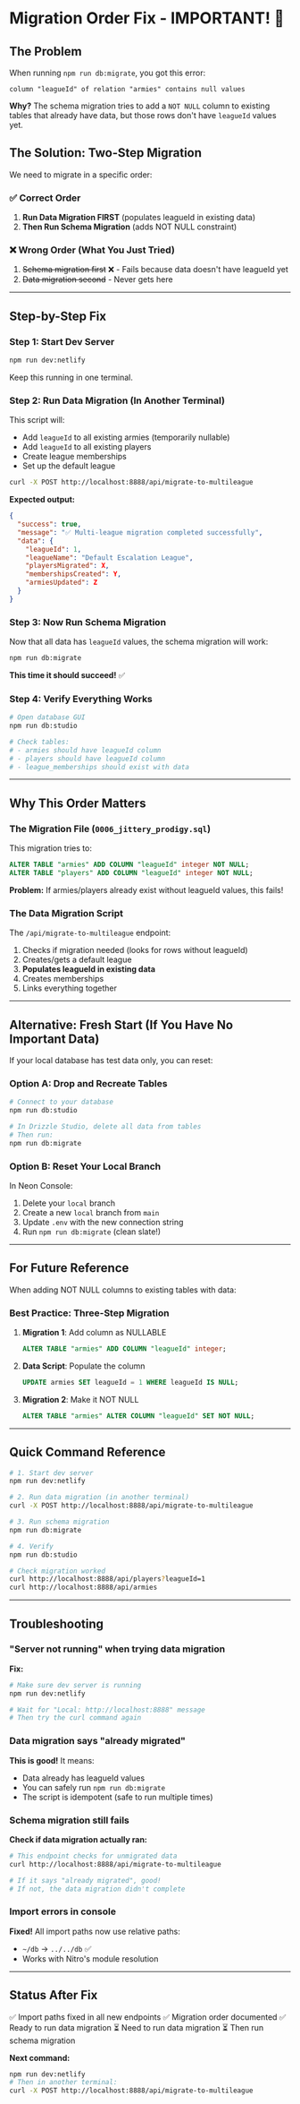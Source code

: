 # Migration Order Fix - IMPORTANT! 🚨

## The Problem

When running `npm run db:migrate`, you got this error:
```
column "leagueId" of relation "armies" contains null values
```

**Why?** The schema migration tries to add a `NOT NULL` column to existing tables that already have data, but those rows don't have `leagueId` values yet.

## The Solution: Two-Step Migration

We need to migrate in a specific order:

### ✅ Correct Order

1. **Run Data Migration FIRST** (populates leagueId in existing data)
2. **Then Run Schema Migration** (adds NOT NULL constraint)

### ❌ Wrong Order (What You Just Tried)

1. ~~Schema migration first~~ ❌ - Fails because data doesn't have leagueId yet
2. ~~Data migration second~~ - Never gets here

---

## Step-by-Step Fix

### Step 1: Start Dev Server

```bash
npm run dev:netlify
```

Keep this running in one terminal.

### Step 2: Run Data Migration (In Another Terminal)

This script will:
- Add `leagueId` to all existing armies (temporarily nullable)
- Add `leagueId` to all existing players
- Create league memberships
- Set up the default league

```bash
curl -X POST http://localhost:8888/api/migrate-to-multileague
```

**Expected output:**
```json
{
  "success": true,
  "message": "✅ Multi-league migration completed successfully",
  "data": {
    "leagueId": 1,
    "leagueName": "Default Escalation League",
    "playersMigrated": X,
    "membershipsCreated": Y,
    "armiesUpdated": Z
  }
}
```

### Step 3: Now Run Schema Migration

Now that all data has `leagueId` values, the schema migration will work:

```bash
npm run db:migrate
```

**This time it should succeed!** ✅

### Step 4: Verify Everything Works

```bash
# Open database GUI
npm run db:studio

# Check tables:
# - armies should have leagueId column
# - players should have leagueId column
# - league_memberships should exist with data
```

---

## Why This Order Matters

### The Migration File (`0006_jittery_prodigy.sql`)

This migration tries to:
```sql
ALTER TABLE "armies" ADD COLUMN "leagueId" integer NOT NULL;
ALTER TABLE "players" ADD COLUMN "leagueId" integer NOT NULL;
```

**Problem:** If armies/players already exist without leagueId values, this fails!

### The Data Migration Script

The `/api/migrate-to-multileague` endpoint:
1. Checks if migration needed (looks for rows without leagueId)
2. Creates/gets a default league
3. **Populates leagueId in existing data**
4. Creates memberships
5. Links everything together

---

## Alternative: Fresh Start (If You Have No Important Data)

If your local database has test data only, you can reset:

### Option A: Drop and Recreate Tables

```bash
# Connect to your database
npm run db:studio

# In Drizzle Studio, delete all data from tables
# Then run:
npm run db:migrate
```

### Option B: Reset Your Local Branch

In Neon Console:
1. Delete your `local` branch
2. Create a new `local` branch from `main`
3. Update `.env` with the new connection string
4. Run `npm run db:migrate` (clean slate!)

---

## For Future Reference

When adding NOT NULL columns to existing tables with data:

### Best Practice: Three-Step Migration

1. **Migration 1**: Add column as NULLABLE
   ```sql
   ALTER TABLE "armies" ADD COLUMN "leagueId" integer;
   ```

2. **Data Script**: Populate the column
   ```sql
   UPDATE armies SET leagueId = 1 WHERE leagueId IS NULL;
   ```

3. **Migration 2**: Make it NOT NULL
   ```sql
   ALTER TABLE "armies" ALTER COLUMN "leagueId" SET NOT NULL;
   ```

---

## Quick Command Reference

```bash
# 1. Start dev server
npm run dev:netlify

# 2. Run data migration (in another terminal)
curl -X POST http://localhost:8888/api/migrate-to-multileague

# 3. Run schema migration
npm run db:migrate

# 4. Verify
npm run db:studio

# Check migration worked
curl http://localhost:8888/api/players?leagueId=1
curl http://localhost:8888/api/armies
```

---

## Troubleshooting

### "Server not running" when trying data migration

**Fix:**
```bash
# Make sure dev server is running
npm run dev:netlify

# Wait for "Local: http://localhost:8888" message
# Then try the curl command again
```

### Data migration says "already migrated"

**This is good!** It means:
- Data already has leagueId values
- You can safely run `npm run db:migrate`
- The script is idempotent (safe to run multiple times)

### Schema migration still fails

**Check if data migration actually ran:**
```bash
# This endpoint checks for unmigrated data
curl http://localhost:8888/api/migrate-to-multileague

# If it says "already migrated", good!
# If not, the data migration didn't complete
```

### Import errors in console

**Fixed!** All import paths now use relative paths:
- `~/db` → `../../db` ✅
- Works with Nitro's module resolution

---

## Status After Fix

✅ Import paths fixed in all new endpoints
✅ Migration order documented
✅ Ready to run data migration
⏳ Need to run data migration
⏳ Then run schema migration

**Next command:**
```bash
npm run dev:netlify
# Then in another terminal:
curl -X POST http://localhost:8888/api/migrate-to-multileague
```
